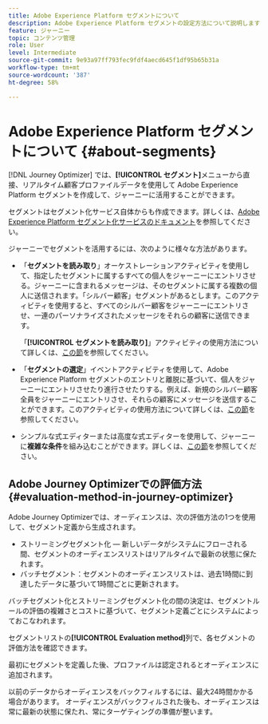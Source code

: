 ```yaml
---
title: Adobe Experience Platform セグメントについて
description: Adobe Experience Platform セグメントの設定方法について説明します
feature: ジャーニー
topic: コンテンツ管理
role: User
level: Intermediate
source-git-commit: 9e93a97ff793fec9fdf4aecd645f1df95b65b31a
workflow-type: tm+mt
source-wordcount: '387'
ht-degree: 58%

---
```


# Adobe Experience Platform セグメントについて {#about-segments}

[!DNL Journey Optimizer] では、**[!UICONTROL セグメント]**&#x200B;メニューから直接、リアルタイム顧客プロファイルデータを使用して Adobe Experience Platform セグメントを作成して、ジャーニーに活用することができます。

セグメントはセグメント化サービス自体からも作成できます。詳しくは、[Adobe Experience Platform セグメント化サービスのドキュメント](https://experienceleague.adobe.com/docs/experience-platform/segmentation/home.html?lang=ja)を参照してください。

ジャーニーでセグメントを活用するには、次のように様々な方法があります。

* 「**セグメントを読み取り**」オーケストレーションアクティビティを使用して、指定したセグメントに属するすべての個人をジャーニーにエントリさせる。ジャーニーに含まれるメッセージは、そのセグメントに属する複数の個人に送信されます。「シルバー顧客」セグメントがあるとします。このアクティビティを使用すると、すべてのシルバー顧客をジャーニーにエントリさせ、一連のパーソナライズされたメッセージをそれらの顧客に送信できます。

   「**[!UICONTROL セグメントを読み取り]**」アクティビティの使用方法について詳しくは、[この節](../building-journeys/read-segment.md#configuring-segment-trigger-activity)を参照してください。

* 「**セグメントの選定**」イベントアクティビティを使用して、Adobe Experience Platform セグメントのエントリと離脱に基づいて、個人をジャーニーにエントリさせたり進行させたりする。例えば、新規のシルバー顧客全員をジャーニーにエントリさせ、それらの顧客にメッセージを送信することができます。このアクティビティの使用方法について詳しくは、[この節](../building-journeys/segment-qualification-events.md)を参照してください。

* シンプルな式エディターまたは高度な式エディターを使用して、ジャーニーに&#x200B;**複雑な条件**&#x200B;を組み込むことができます。詳しくは、[この節](../building-journeys/condition-activity.md#using-a-segment)を参照してください。

## Adobe Journey Optimizerでの評価方法 {#evaluation-method-in-journey-optimizer}

Adobe Journey Optimizerでは、オーディエンスは、次の評価方法の1つを使用して、セグメント定義から生成されます。

* ストリーミングセグメント化 — 新しいデータがシステムにフローされる間、セグメントのオーディエンスリストはリアルタイムで最新の状態に保たれます。
* バッチセグメント：セグメントのオーディエンスリストは、過去1時間に到達したデータに基づいて1時間ごとに更新されます。

バッチセグメント化とストリーミングセグメント化の間の決定は、セグメントルールの評価の複雑さとコストに基づいて、セグメント定義ごとにシステムによっておこなわれます。

セグメントリストの&#x200B;**[!UICONTROL Evaluation method]**&#x200B;列で、各セグメントの評価方法を確認できます。

最初にセグメントを定義した後、プロファイルは認定されるとオーディエンスに追加されます。

以前のデータからオーディエンスをバックフィルするには、最大24時間かかる場合があります。 オーディエンスがバックフィルされた後も、オーディエンスは常に最新の状態に保たれ、常にターゲティングの準備が整います。
